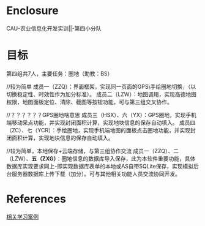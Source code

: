 # Enclosure
CAU-农业信息化开发实训||-第四小分队

# 目标
第四组共7人，主要任务：圈地（助教：BS）

//较为简单
成员一（ZZQ）：界面框架，实现同一页面的GPS\手绘圈地切换，（以切换稳定性、时效性作为加分标准）。
成员二（LZW）：地图调用，实现高德地图权限，地图面板定位、清除、截图等按钮功能，可与第三组交叉协作。


//？？？？？？GPS圈地啥意思
成员三（HSX）、六（YX）：GPS圈地，实现手机端移动采点功能，并实现封闭面积计算，实现地块信息的保存自动填入。
成员四（ZC）、七（YCR）：手绘圈地，实现手机端地图的面板点击圈地功能，并实现封闭面积计算，实现地块信息的保存自动填入。


//较为简单，本地保存+云端存储，与第三组协作交流
成员一（ZZQ）、二（LZW）、**五（ZXG）**：圈地信息的数据库导入保存，此为本软件重要功能，具体数据库实现要求同上-即实现数据库表单的本地或AS自带SQLite保存，实现模拟后台服务器数据库上传下载（加分）。可与其他相关功能人员交流协同开发。
# References
[相关学习案例](https://github.com/BackMountainDevil/AndroidStudioLearn)
